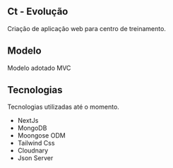 ## Ct - Evolução

Criação de aplicação web para centro de treinamento.

## Modelo

Modelo adotado MVC

## Tecnologias

Tecnologias utilizadas até o momento.

- NextJs
- MongoDB
- Moongose ODM
- Tailwind Css
- Cloudnary
- Json Server 
